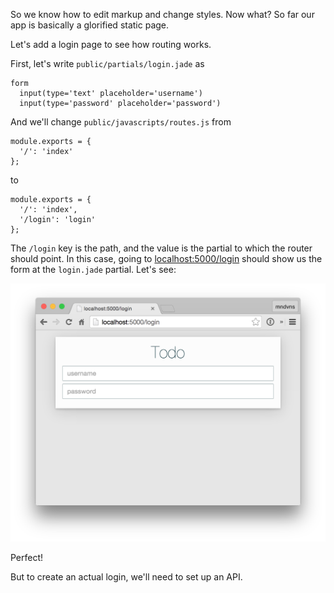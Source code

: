 So we know how to edit markup and change styles. Now what? So far our app
is basically a glorified static page.

Let's add a login page to see how routing works.

First, let's write `public/partials/login.jade` as

    form
      input(type='text' placeholder='username')
      input(type='password' placeholder='password')

And we'll change `public/javascripts/routes.js` from

    module.exports = {
      '/': 'index'
    };

to

    module.exports = {
      '/': 'index',
      '/login': 'login'
    };

The `/login` key is the path, and the value is the partial to which the
router should point. In this case, going to [localhost:5000/login](localhost:5000/login) should
show us the form at the `login.jade` partial. Let's see:

![Login page](img/login.png)

Perfect!

But to create an actual login, we'll need to set up an API.
